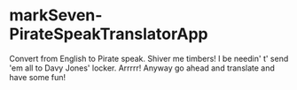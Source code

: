 # markSeven-PirateSpeakTranslatorApp
 Convert from English to Pirate speak. Shiver me timbers! I be needin' t' send 'em all to Davy Jones' locker. Arrrrr! Anyway go ahead and translate and have some fun!
